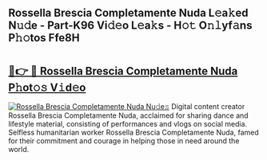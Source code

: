 ## Rossella Brescia Completamente Nuda L𝚎a𝚔ed N𝚞𝚍e - Part-K96 Vi𝚍𝚎o L𝚎a𝚔s - H𝚘𝚝 O𝚗𝚕yf𝚊ns P𝚑𝚘tos Ffe8H

# <h2><a href="http://kfdk1d.oniu.top/?m=Rossella+Brescia+Completamente+Nuda">🔗👉 🔴 Rossella Brescia Completamente Nuda P𝚑ot𝚘𝚜 V𝚒d𝚎o</a></h2>

[![Rossella Brescia Completamente Nuda Nu𝚍e𝚜](https://i.imgur.com/0qMVB7G.gif)](http://kfdk1d.oniu.top/?m=Rossella+Brescia+Completamente+Nuda)
Digital content creator Rossella Brescia Completamente Nuda, acclaimed for sharing dance and lifestyle material, consisting of performances and vlogs on social media. Selfless humanitarian worker Rossella Brescia Completamente Nuda, famed for their commitment and courage in helping those in need around the world.  

